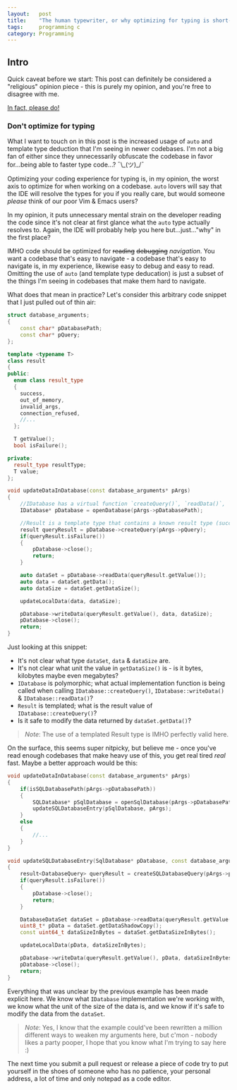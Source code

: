 ```yaml
---
layout:   post
title:    "The human typewriter, or why optimizing for typing is short-sighted"
tags:     programming c
category: Programming
---
```


## Intro
Quick caveat before we start: This post can definitely be considered a "religious" opinion piece - this is purely my opinion, and you're free to disagree with me.

[In fact, please do!](https://mastodon.gamedev.place/@FelixK15)

### Don't optimize for typing

What I want to touch on in this post is the increased usage of `auto` and template type deduction that I'm seeing in newer codebases.
I'm not a big fan of either since they unnecessarily obfuscate the codebase in favor for...being able to faster type code...? ¯\\\_(ツ)_/¯  

Optimizing your coding experience for typing is, in my opinion, the worst axis to optimize for when working on a codebase. `auto` lovers will say that the IDE will resolve the types for you if you really care, but would someone *please* think of our poor Vim & Emacs users?

In my opinion, it puts unnecessary mental strain on the developer reading the code since it's not clear at first glance what the `auto` type actually resolves to. Again, the IDE will probably help you here but...just..."why" in the first place?

IMHO code should be optimized for ~~reading~~ ~~debugging~~ *navigation*. You want a codebase that's easy to navigate - a codebase that's easy to navigate is, in my experience, likewise easy to debug and easy to read. Omitting the use of `auto` (and template type deducation) is just a subset of the things I'm seeing in codebases that make them hard to navigate.

What does that mean in practice?
Let's consider this arbitrary code snippet that I just pulled out of thin air:
```cpp
struct database_arguments;
{
    const char* pDatabasePath;
    const char* pQuery;
};

template <typename T>
class result
{
public:
  enum class result_type
  {
    success,
    out_of_memory,
    invalid_args,
    connection_refused,
    //...
  };

  T getValue();
  bool isFailure();

private:
  result_type resultType;
  T value;
};

void updateDataInDatabase(const database_arguments* pArgs)
{
    //IDatabase has a virtual function `createQuery()`, `readData()`, `close()`, `writeData()`
    IDatabase* pDatabase = openDatabase(pArgs->pDatabasePath);    

    //Result is a template type that contains a known result type (success,failure), which can be checked by `isFailure()`, and the actual result value from the function   which can be retrieved by `getResult()`
    result queryResult = pDatabase->createQuery(pArgs->pQuery);
    if(queryResult.isFailure())
    {
        pDatabase->close();
        return;
    }   

    auto dataSet = pDatabase->readData(queryResult.getValue());
    auto data = dataSet.getData();
    auto dataSize = dataSet.getDataSize();  

    updateLocalData(data, dataSize); 

    pDatabase->writeData(queryResult.getValue(), data, dataSize);
    pDatabase->close();
    return;
}
```

Just looking at this snippet:
- It's not clear what type `dataSet`, `data` & `dataSize` are.
- It's not clear what unit the value in `getDataSize()` is - is it bytes, kilobytes maybe even megabytes?
- `IDatabase` is polymorphic; what actual implementation function is being called when calling `IDatabase::createQuery()`, `IDatabase::writeData()` & `IDatabase::readData()`?
- `Result` is templated; what is the result value of `IDatabase::createQuery()`?
- Is it safe to modify the data returned by `dataSet.getData()`?

> *Note*: The use of a templated Result type is IMHO perfectly valid here.

On the surface, this seems super nitpicky, but believe me - once you've read enough codebases that make heavy use of this, you get real tired *real* fast.
Maybe a better approach would be this:

```cpp
void updateDataInDatabase(const database_arguments* pArgs)
{
    if(isSQLDatabasePath(pArgs->pDatabasePath))
    {
        SQLDatabase* pSqlDatabase = openSqlDatabase(pArgs->pDatabasePath);
        updateSQLDatabaseEntry(pSqlDatabase, pArgs);
    }
    else
    {
        //...
    }
}

void updateSQLDatabaseEntry(SqlDatabase* pDatabase, const database_arguments* pArgs)
{
    result<DatabaseQuery> queryResult = createSQLDatabaseQuery(pArgs->pQuery);
    if(queryResult.isFailure())
    {
        pDatabase->close();
        return;
    }

    DatabaseDataSet dataSet = pDatabase->readData(queryResult.getValue());
    uint8_t* pData = dataSet.getDataShadowCopy();
    const uint64_t dataSizeInBytes = dataSet.getDataSizeInBytes();

    updateLocalData(pData, dataSizeInBytes);

    pDatabase->writeData(queryResult.getValue(), pData, dataSizeInBytes);
    pDatabase->close();
    return;
}
```
Everything that was unclear by the previous example has been made explicit here.
We know what `IDatabase` implementation we're working with, we know what the unit of the size of the data is, and we know if it's safe to modify the data from the `dataSet`.

> *Note*: Yes, I know that the example could've been rewritten a million different ways to weaken my arguments here, but c'mon - nobody likes a party pooper, I hope that you know what I'm trying to say here :)

The next time you submit a pull request or release a piece of code try to put yourself in the shoes of someone who has no patience, your personal address, a lot of time and only notepad as a code editor.
